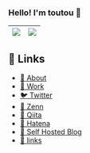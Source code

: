 ### Hello! I'm toutou 👋

| <a href="https://github.com/anuraghazra/github-readme-stats"><img align="center" src="https://github-readme-stats.vercel.app/api?username=tou-tou&count_private=true" /></a> | <a href="https://github.com/anuraghazra/github-readme-stats"><img align="center" src="https://github-readme-stats.vercel.app/api/top-langs/?username=tou-tou&hide=javascript,html&count_private=true&layout=compact" /></a> |
| ------------- | ------------- |

## :link: Links
- [🦊 About](https://blog.toutounode.com/article/3feda04f-5280-49d7-9d9f-70db3cda0e57)
- [:muscle: Work](https://blog.toutounode.com/article/362703de-7a81-4879-8f3d-1d56a9a8536c)
- [:bird: Twitter](https://twitter.com/__tou__tou)
- [:book: Zenn](https://blog.toutounode.com)
- [:book: Qiita](https://qiita.com/__tou__tou)
- [:book: Hatena](https://blog.toutounode.com)
- [:book: Self Hosted Blog](https://blog.toutounode.com)
- [:link: links](https:toutounode.com)
<!--
**tou-tou/tou-tou** is a ✨ _special_ ✨ repository because its `README.md` (this file) appears on your GitHub profile.

[🎁 Emoji cheat sheet for GitHub, Basecamp, Slack & more](https://www.webfx.com/tools/emoji-cheat-sheet/)

Here are some ideas to get you started:

- 🔭 I’m currently working on ...
- 🌱 I’m currently learning ...
- 👯 I’m looking to collaborate on ...
- 🤔 I’m looking for help with ...
- 💬 Ask me about ...
- 📫 How to reach me: ...
- 😄 Pronouns: ...
- ⚡ Fun fact: ...
-->
